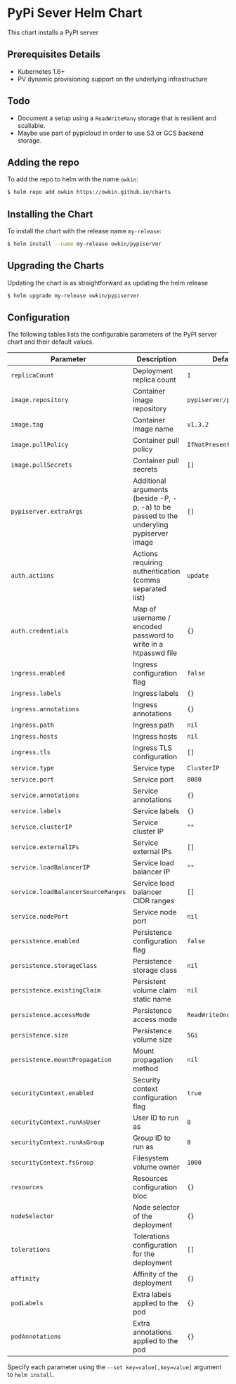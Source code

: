 # PyPi Sever Helm Chart

This chart installs a PyPI server

## Prerequisites Details

- Kubernetes 1.6+
- PV dynamic provisioning support on the underlying infrastructure

## Todo

- Document a setup using a `ReadWriteMany` storage that is resilient and scallable.
- Maybe use part of pypicloud in order to use S3 or GCS backend storage.

## Adding the repo

To add the repo to helm with the name `owkin`:

```bash
$ helm repo add owkin https://owkin.github.io/charts
```

## Installing the Chart

To install the chart with the release name `my-release`:

```bash
$ helm install --name my-release owkin/pypiserver
```

## Upgrading the Charts

Updating the chart is as straightforward as updating the helm release

```bash
$ helm upgrade my-release owkin/pypiserver
```

## Configuration

The following tables lists the configurable parameters of the PyPI server chart and their default values.

| Parameter                          | Description                                                                              | Default                 |
| ---------------------------------- | ---------------------------------------------------------------------------------------- | ----------------------- |
| `replicaCount`                     | Deployment replica count                                                                 | `1`                     |
| `image.repository`                 | Container image repository                                                               | `pypiserver/pypiserver` |
| `image.tag`                        | Container image name                                                                     | `v1.3.2`                |
| `image.pullPolicy`                 | Container pull policy                                                                    | `IfNotPresent`          |
| `image.pullSecrets`                | Container pull secrets                                                                   | `[]`                    |
| `pypiserver.extraArgs`             | Additional arguments (beside -P, -p, -a) to be passed to the underyling pypiserver image | `[]`                    |
| `auth.actions`                     | Actions requiring authentication (comma separated list)                                  | `update`                |
| `auth.credentials`                 | Map of username / encoded password to write in a htpasswd file                           | `{}`                    |
| `ingress.enabled`                  | Ingress configuration flag                                                               | `false`                 |
| `ingress.labels`                   | Ingress labels                                                                           | `{}`                    |
| `ingress.annotations`              | Ingress annotations                                                                      | `{}`                    |
| `ingress.path`                     | Ingress path                                                                             | `nil`                   |
| `ingress.hosts`                    | Ingress hosts                                                                            | `nil`                   |
| `ingress.tls`                      | Ingress TLS configuration                                                                | `[]`                    |
| `service.type`                     | Service type                                                                             | `ClusterIP`             |
| `service.port`                     | Service port                                                                             | `8080`                  |
| `service.annotations`              | Service annotations                                                                      | `{}`                    |
| `service.labels`                   | Service labels                                                                           | `{}`                    |
| `service.clusterIP`                | Service cluster IP                                                                       | `""`                    |
| `service.externalIPs`              | Service external IPs                                                                     | `[]`                    |
| `service.loadBalancerIP`           | Service load balancer IP                                                                 | `""`                    |
| `service.loadBalancerSourceRanges` | Service load balancer CIDR ranges                                                        | `[]`                    |
| `service.nodePort`                 | Service node port                                                                        | `nil`                   |
| `persistence.enabled`              | Persistence configuration flag                                                           | `false`                 |
| `persistence.storageClass`         | Persistence storage class                                                                | `nil`                   |
| `persistence.existingClaim`        | Persistent volume claim static name                                                      | `nil`                   |
| `persistence.accessMode`           | Persistence access mode                                                                  | `ReadWriteOnce`         |
| `persistence.size`                 | Persistence volume size                                                                  | `5Gi`                   |
| `persistence.mountPropagation`     | Mount propagation method                                                                 | `nil`                   |
| `securityContext.enabled`          | Security context configuration flag                                                      | `true`                     |
| `securityContext.runAsUser`        | User ID to run as                                                                        | `0`                     |
| `securityContext.runAsGroup`       | Group ID to run as                                                                       | `0`                     |
| `securityContext.fsGroup`          | Filesystem volume owner                                                                  | `1000`                  |
| `resources`                        | Resources configuration bloc                                                             | `{}`                    |
| `nodeSelector`                     | Node selector of the deployment                                                          | `{}`                    |
| `tolerations`                      | Tolerations configuration for the deployment                                             | `[]`                    |
| `affinity`                         | Affinity of the deployment                                                               | `{}`                    |
| `podLabels`                        | Extra labels applied to the pod                                                          | `{}`                    |
| `podAnnotations`                   | Extra annotations applied to the pod                                                     | `{}`                    |

Specify each parameter using the `--set key=value[,key=value]` argument to `helm install`.
